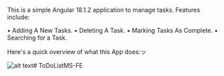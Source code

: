 This is a simple Angular 18.1.2 application to manage tasks. Features include:

• Adding A New Tasks.
• Deleting A Task.
• Marking Tasks As Complete.
• Searching for a Task.

Here's a quick overview of what this App does:ッ 

![alt text](public/OverView-App-final.gif)#   T o D o L i s t M S - F E  
 